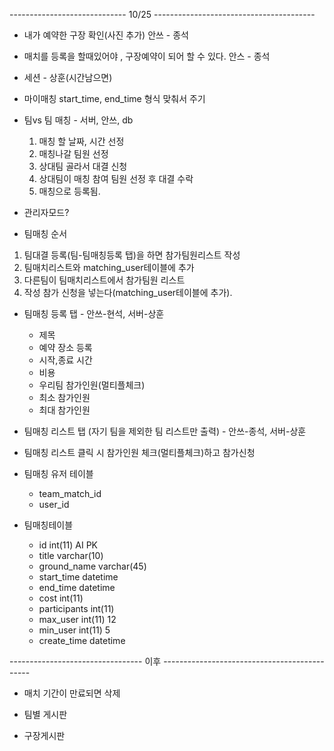 ----------------------------- 10/25 ----------------------------------------

* 내가 예약한 구장 확인(사진 추가)  안쓰 - 종석

* 매치를 등록을 할때있어야 , 구장예약이 되어 할 수 있다. 안스 - 종석

* 세션 - 상훈(시간남으면)

* 마이매칭 start_time, end_time 형식 맞춰서 주기

* 팀vs 팀 매칭 - 서버, 안쓰, db
   1. 매칭 할 날짜, 시간 선정
   2. 매칭나갈 팀원 선정 
   3. 상대팀 골라서 대결 신청
   4. 상대팀이 매칭 참여 팀원 선정 후 대결 수락
   5. 매칭으로 등록됨.
  
* 관리자모드? 

 * 팀매칭 순서
  1. 팀대결 등록(팀-팀매칭등록 탭)을 하면 참가팀원리스트 작성
  2. 팀매치리스트와 matching_user테이블에 추가
  3. 다른팀이 팀매치리스트에서 참가팀원 리스트 
  4. 작성 참가 신청을 넣는다(matching_user테이블에 추가).
 
 * 팀매칭 등록 탭 - 안쓰-현석, 서버-상훈 
   - 제목
   - 예약 장소 등록
   - 시작,종료 시간
   - 비용
   - 우리팀 참가인원(멀티플체크)
   - 최소 참가인원
   - 최대 참가인원
 
 * 팀매칭 리스트 탭 (자기 팀을 제외한 팀 리스트만 출력) - 안쓰-종석, 서버-상훈
 
 * 팀매칭 리스트 클릭 시 참가인원 체크(멀티플체크)하고 참가신청

 * 팀매칭 유저 테이블
   - team_match_id
   - user_id

 * 팀매칭테이블
   - id int(11) AI PK 
   - title varchar(10) 
   - ground_name varchar(45) 
   - start_time datetime 
   - end_time datetime 
   - cost int(11) 
   - participants int(11)
   - max_user int(11) 12
   - min_user int(11) 5
   - create_time datetime

--------------------------------- 이후 ---------------------------------------------

* 매치 기간이 만료되면 삭제

* 팀별 게시판

* 구장게시판


